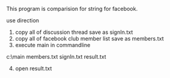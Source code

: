 This program is comparision for string for facebook.

use direction
1. copy all of discussion thread save as signIn.txt
2. copy all of facebook club member list save as members.txt
3. execute main in commandline

c:\main members.txt signIn.txt result.txt

4. open result.txt

